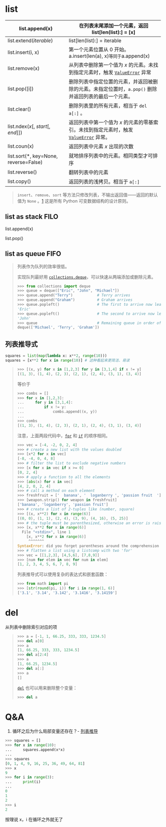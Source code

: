 # list

 

| list.append(x)                        | 在列表末尾添加一个元素，返回list[len(list):] = [x]           |
| ------------------------------------- | ------------------------------------------------------------ |
| list.extend(*iterable*)               | list[len(list):] = iterable                                  |
| list.insert(i, x)                     | 第一个元素位置从 0 开始。a.insert(len(a), x)` 等同于 `a.append(x) |
| list.remove(x)                        | 从列表中删除第一个值为 *x* 的元素。未找到指定元素时，触发 [`ValueError`](https://docs.python.org/zh-cn/3.10/library/exceptions.html#ValueError) 异常 |
| list.pop([i])                         | 删除列表中指定位置的元素，并返回被删除的元素。未指定位置时，`a.pop()` 删除并返回列表的最后一个元素。 |
| list.clear()                          | 删除列表里的所有元素，相当于 `del a[:]` 。                   |
| list.ndex(*x*[, *start*[, *end*]])    | 返回列表中第一个值为 *x* 的元素的零基索引。未找到指定元素时，触发 [`ValueError`](https://docs.python.org/zh-cn/3.10/library/exceptions.html#ValueError) 异常。 |
| list.coun(x)                          | 返回列表中元素 *x* 出现的次数                                |
| list.sort(*, key=None, reverse=False) | 就地排序列表中的元素。相同类型才可排序                       |
| list.reverse()                        | 翻转列表中的元素                                             |
| list.copy()                           | 返回列表的浅拷贝。相当于 `a[:]`                              |

> `insert`、`remove`、`sort` 等方法只修改列表，不输出返回值——返回的默认值为 `None` 。[1](https://docs.python.org/zh-cn/3.10/tutorial/datastructures.html#id2) 这是所有 Python 可变数据结构的设计原则。

## list as stack FILO

list.append(x)

list.pop()



## list as queue FIFO

> 列表作为队列的效率很低。
>
> 实现队列最好用 [`collections.deque`](https://docs.python.org/zh-cn/3.10/library/collections.html#collections.deque)，可以快速从两端添加或删除元素。
>
> ```python
> >>> from collections import deque
> >>> queue = deque(["Eric", "John", "Michael"])
> >>> queue.append("Terry")           # Terry arrives
> >>> queue.append("Graham")          # Graham arrives
> >>> queue.popleft()                 # The first to arrive now leaves
> 'Eric'
> >>> queue.popleft()                 # The second to arrive now leaves
> 'John'
> >>> queue                           # Remaining queue in order of arrival
> deque(['Michael', 'Terry', 'Graham'])
> ```

## 列表推导式

```python
squares = list(map(lambda x: x**2, range(10)))
squares = [x**2 for x in range(10)]	# 这种看起来更简洁、易读
```



> ```python
> >>> [(x, y) for x in [1,2,3] for y in [3,1,4] if x != y]
> [(1, 3), (1, 4), (2, 3), (2, 1), (2, 4), (3, 1), (3, 4)]
> ```
>
> 等价于
>
> ```python
> >>> combs = []
> >>> for x in [1,2,3]:
> ...     for y in [3,1,4]:
> ...         if x != y:
> ...             combs.append((x, y))
> ...
> >>> combs
> [(1, 3), (1, 4), (2, 3), (2, 1), (2, 4), (3, 1), (3, 4)]
> ```
>
> 注意，上面两段代码中，[`for`](https://docs.python.org/zh-cn/3.10/reference/compound_stmts.html#for) 和 [`if`](https://docs.python.org/zh-cn/3.10/reference/compound_stmts.html#if) 的顺序相同。
>
> ```python
> >>> vec = [-4, -2, 0, 2, 4]
> >>> # create a new list with the values doubled
> >>> [x*2 for x in vec]
> [-8, -4, 0, 4, 8]
> >>> # filter the list to exclude negative numbers
> >>> [x for x in vec if x >= 0]
> [0, 2, 4]
> >>> # apply a function to all the elements
> >>> [abs(x) for x in vec]
> [4, 2, 0, 2, 4]
> >>> # call a method on each element
> >>> freshfruit = ['  banana', '  loganberry ', 'passion fruit  ']
> >>> [weapon.strip() for weapon in freshfruit]
> ['banana', 'loganberry', 'passion fruit']
> >>> # create a list of 2-tuples like (number, square)
> >>> [(x, x**2) for x in range(6)]
> [(0, 0), (1, 1), (2, 4), (3, 9), (4, 16), (5, 25)]
> >>> # the tuple must be parenthesized, otherwise an error is raised
> >>> [x, x**2 for x in range(6)]
>   File "<stdin>", line 1
>     [x, x**2 for x in range(6)]
>      ^^^^^^^
> SyntaxError: did you forget parentheses around the comprehension target?
> >>> # flatten a list using a listcomp with two 'for'
> >>> vec = [[1,2,3], [4,5,6], [7,8,9]]
> >>> [num for elem in vec for num in elem]
> [1, 2, 3, 4, 5, 6, 7, 8, 9]
> ```
>
> 列表推导式可以使用复杂的表达式和嵌套函数：
>
> ```python
> >>> from math import pi
> >>> [str(round(pi, i)) for i in range(1, 6)]
> ['3.1', '3.14', '3.142', '3.1416', '3.14159']
> ```

# del

从列表中删除索引对应的项

> ```python
> >>> a = [-1, 1, 66.25, 333, 333, 1234.5]
> >>> del a[0]
> >>> a
> [1, 66.25, 333, 333, 1234.5]
> >>> del a[2:4]
> >>> a
> [1, 66.25, 1234.5]
> >>> del a[:]
> >>> a
> []
> ```
>
> [`del`](https://docs.python.org/zh-cn/3.10/reference/simple_stmts.html#del) 也可以用来删除整个变量：
>
> ```python
> >>> del a
> ```

# Q&A

1. 循环之后为什么局部变量还存在？- [列表推导](https://docs.python.org/zh-cn/3.10/tutorial/datastructures.html#list-comprehensions)

```python
>>> squares = []
>>> for x in range(10):
...     squares.append(x*x)
... 
>>> squares
[0, 1, 4, 9, 16, 25, 36, 49, 64, 81]
>>> x
9
>>> for i in range(3):
...     print(i)
... 
0
1
2
>>> i
2
```

按理说 x，i 在循环之外就无了

